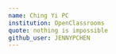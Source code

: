 ```yaml
---
name: Ching Yi PC
institution: OpenClassrooms
quote: nothing is impossible
github_user: JENNYPCHEN
---
```

